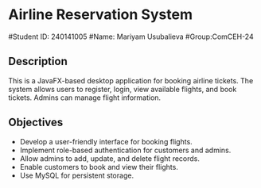 # Airline Reservation System
#Student ID: 240141005
#Name: Mariyam Usubalieva
#Group:ComCEH-24

##  Description
This is a JavaFX-based desktop application for booking airline tickets. The system allows users to register, login, view available flights, and book tickets. Admins can manage flight information.

##  Objectives
- Develop a user-friendly interface for booking flights.
- Implement role-based authentication for customers and admins.
- Allow admins to add, update, and delete flight records.
- Enable customers to book and view their flights.
- Use MySQL for persistent storage.
